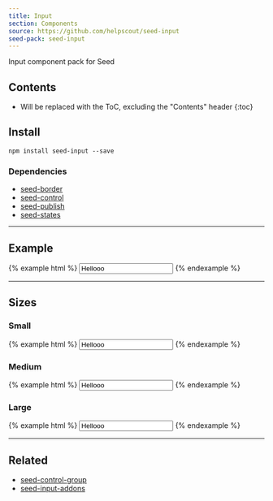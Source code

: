 ```yaml
---
title: Input
section: Components
source: https://github.com/helpscout/seed-input
seed-pack: seed-input
---
```


Input component pack for Seed

## Contents

* Will be replaced with the ToC, excluding the "Contents" header
{:toc}

## Install

```
npm install seed-input --save
```


### Dependencies

* [seed-border](/packs/seed-border)
* [seed-control](/packs/seed-control)
* [seed-publish](/packs/seed-publish)
* [seed-states](/packs/seed-states)



---


## Example

{% example html %}
<input class="c-input" placeholder="Hello" value="Hellooo">
{% endexample %}



---



## Sizes

### Small

{% example html %}
<input class="c-input c-input--sm" placeholder="Hello" value="Hellooo">
{% endexample %}


### Medium

{% example html %}
<input class="c-input c-input--md" placeholder="Hello" value="Hellooo">
{% endexample %}


### Large

{% example html %}
<input class="c-input c-input--lg" placeholder="Hello" value="Hellooo">
{% endexample %}



----



## Related

* [seed-control-group](/packs/seed-control-group)
* [seed-input-addons](/packs/seed-input-addons)
